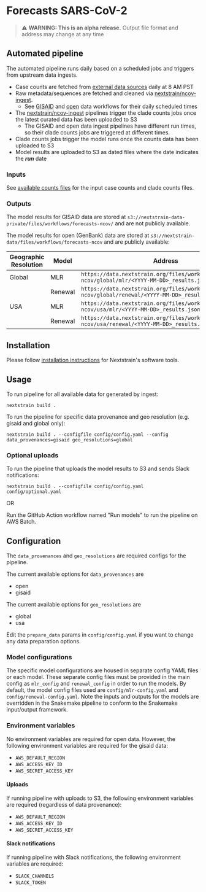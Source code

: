 # Forecasts SARS-CoV-2

> :warning: **WARNING: This is an alpha release.** Output file format and address may change at any time

## Automated pipeline
The automated pipeline runs daily based on a scheduled jobs and triggers from upstream data ingests.
* Case counts are fetched from [external data sources](./ingest/README.md#data-sources) daily at 8 AM PST
* Raw metadata/sequences are fetched and cleaned via [nextstrain/ncov-ingest].
    * See [GISAID](https://github.com/nextstrain/ncov-ingest/blob/master/.github/workflows/fetch-and-ingest-gisaid-master.yml) and [open](https://github.com/nextstrain/ncov-ingest/blob/master/.github/workflows/fetch-and-ingest-genbank-master.yml) data workflows for their daily scheduled times
* The [nextstrain/ncov-ingest] pipelines trigger the clade counts jobs once the latest curated data has been uploaded to S3
    * The GISAID and open data ingest pipelines have different run times, so their clade counts jobs are triggered at different times.
* Clade counts jobs trigger the model runs once the counts data has been uploaded to S3
* Model results are uploaded to S3 as dated files where the date indicates the ***run*** date

### Inputs
See [available counts files](./ingest/README.md#outputs) for the input case counts and clade counts files.

### Outputs
The model results for GISAID data are stored at `s3://nextstrain-data-private/files/workflows/forecasts-ncov/` and are not publicly available.

The model results for open (GenBank) data are stored at `s3://nextstrain-data/files/workflows/forecasts-ncov` and are publicly available:

| Geographic Resolution | Model | Address |
| --- | --- | --- |
| Global | MLR | `https://data.nextstrain.org/files/workflows/forecasts-ncov/global/mlr/<YYYY-MM-DD>_results.json.zst` |
|        | Renewal |  `https://data.nextstrain.org/files/workflows/forecasts-ncov/global/renewal/<YYYY-MM-DD>_results.json.zst` |
| USA | MLR |  `https://data.nextstrain.org/files/workflows/forecasts-ncov/usa/mlr/<YYYY-MM-DD>_results.json.zst` |
|     | Renewal |  `https://data.nextstrain.org/files/workflows/forecasts-ncov/usa/renewal/<YYYY-MM-DD>_results.json.zst` |

## Installation

Please follow [installation instructions](https://docs.nextstrain.org/en/latest/install.html#installation-steps) for Nextstrain's software tools.

## Usage

To run pipeline for all available data for generated by ingest:

```
nextstrain build .
```

To run the pipeline for specific data provenance and geo resolution (e.g. gisaid and global only):

```
nextstrain build . --configfile config/config.yaml --config data_provenances=gisaid geo_resolutions=global
```

### Optional uploads

To run the pipeline that uploads the model results to S3 and sends Slack notifications:

```
nextstrain build . --configfile config/config.yaml config/optional.yaml
```

OR

Run the GitHub Action workflow named "Run models" to run the pipeline on AWS Batch.


## Configuration
The `data_provenances` and `geo_resolutions` are required configs for the pipeline.

The current available options for `data_provenances` are
- open
- gisaid

The current available options for `geo_resolutions` are
- global
- usa

Edit the `prepare_data` params in `config/config.yaml` if you want to change any data preparation options.

### Model configurations
The specific model configurations are housed in separate config YAML files or each model.
These separate config files must be provided in the main config as `mlr_config` and `renewal_config` in order to run the models.
By default, the model config files used are `config/mlr-config.yaml` and `config/renewal-config.yaml`.
Note the inputs and outputs for the models are overridden in the Snakemake pipeline to conform to the Snakemake input/output framework.

### Environment variables

No environment variables are required for open data.
However, the following environment variables are required for the gisaid data:
- `AWS_DEFAULT_REGION`
- `AWS_ACCESS_KEY_ID`
- `AWS_SECRET_ACCESS_KEY`

#### Uploads
If running pipeline with uploads to S3, the following environment variables are required (regardless of data provenance):
- `AWS_DEFAULT_REGION`
- `AWS_ACCESS_KEY_ID`
- `AWS_SECRET_ACCESS_KEY`

#### Slack notifications
If running pipeline with Slack notifications, the following environment variables are required:
- `SLACK_CHANNELS`
- `SLACK_TOKEN`

[nextstrain/ncov-ingest]: https://github.com/nextstrain/ncov-ingest
